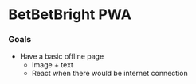 # BetBetBright PWA

### Goals
- Have a basic offline page
    - Image + text
    - React when there would be internet connection
